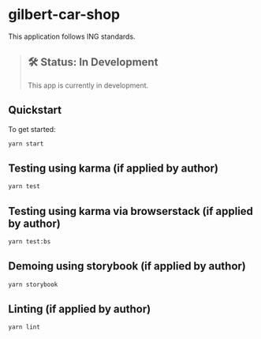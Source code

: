# gilbert-car-shop

This application follows ING standards.

> ## 🛠 Status: In Development
> This app is currently in development.

## Quickstart

To get started:

```sh
yarn start
```

## Testing using karma (if applied by author)

```bash
yarn test
```

## Testing using karma via browserstack (if applied by author)

```bash
yarn test:bs
```

## Demoing using storybook (if applied by author)

```bash
yarn storybook
```

## Linting (if applied by author)

```bash
yarn lint
```
